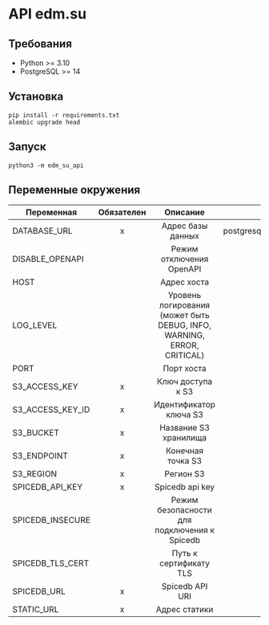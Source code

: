 # API edm.su

## Требования

* Python >= 3.10
* PostgreSQL >= 14

## Установка

```shell
pip install -r requirements.txt
alembic upgrade head
```

## Запуск

```shell
python3 -m edm_su_api
```

## Переменные окружения

| Переменная                | Обязателен |                                Описание                                |               Значение по умолчанию                |
| ------------------------- | :--------: | :--------------------------------------------------------------------: | :------------------------------------------------: |
| DATABASE_URL              |     x      |                           Адрес базы данных                            | postgresql+asyncpg://postgres:postgres@db/postgres |
| DISABLE_OPENAPI           |            |                        Режим отключения OpenAPI                        |                       False                        |
| HOST                      |            |                              Адрес хоста                               |                     127.0.0.1                      |
| LOG_LEVEL                 |            | Уровень логирования (может быть DEBUG, INFO, WARNING, ERROR, CRITICAL) |                       ERROR                        |
| PORT                      |            |                               Порт хоста                               |                        8000                        |
| S3_ACCESS_KEY             |     x      |                           Ключ доступа к S3                            |                                                    |
| S3_ACCESS_KEY_ID          |     x      |                         Идентификатор ключа S3                         |                                                    |
| S3_BUCKET                 |     x      |                         Название S3 хранилища                          |                                                    |
| S3_ENDPOINT               |     x      |                           Конечная точка S3                            |                                                    |
| S3_REGION                 |     x      |                               Регион S3                                |                     us-east-1                      |
| SPICEDB_API_KEY           |     x      |                            Spicedb api key                             |                                                    |
| SPICEDB_INSECURE          |            |              Режим безопасности для подключения к Spicedb              |                       False                        |
| SPICEDB_TLS_CERT          |            |                         Путь к сертификату TLS                         |                                                    |
| SPICEDB_URL               |     x      |                            Spicedb API URI                             |                                                    |
| STATIC_URL                |     x      |                             Адрес статики                              |             https://static.dev.edm.su              |
